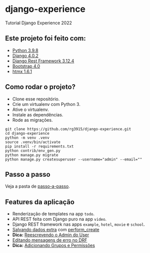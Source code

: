 # django-experience

Tutorial Django Experience 2022

## Este projeto foi feito com:

* [Python 3.9.8](https://www.python.org/)
* [Django 4.0.2](https://www.djangoproject.com/)
* [Django Rest Framework 3.12.4](https://www.django-rest-framework.org/)
* [Bootstrap 4.0](https://getbootstrap.com/)
* [htmx 1.6.1](https://htmx.org/)

## Como rodar o projeto?

* Clone esse repositório.
* Crie um virtualenv com Python 3.
* Ative o virtualenv.
* Instale as dependências.
* Rode as migrações.

```
git clone https://github.com/rg3915/django-experience.git
cd django-experience
python -m venv .venv
source .venv/bin/activate
pip install -r requirements.txt
python contrib/env_gen.py
python manage.py migrate
python manage.py createsuperuser --username="admin" --email=""
```

## Passo a passo

Veja a pasta de [passo-a-passo](https://github.com/rg3915/django-experience/tree/main/passo-a-passo).


## Features da aplicação

* Renderização de templates na app `todo`.
* API REST feita com Django puro na app `video`.
* Django REST framework nas apps `example`, `hotel`, `movie` e `school`.
* [Salvando dados extra](https://github.com/rg3915/django-experience/blob/main/passo-a-passo/08_drf_salvando_dados_extra.md) com [perform_create](https://www.django-rest-framework.org/tutorial/4-authentication-and-permissions/#associating-snippets-with-users)
* **Dica:** [Reescrevendo o Admin do User](https://github.com/rg3915/django-experience/blob/main/passo-a-passo/10_reescrevendo_admin_user.md)
* [Editando mensagens de erro no DRF](https://github.com/rg3915/django-experience/blob/main/passo-a-passo/12_drf_editando_mensagens_erro.md)
* **Dica:** [Adicionando Grupos e Permissões](https://github.com/rg3915/django-experience/blob/main/passo-a-passo/14_grupos_permissoes.md)